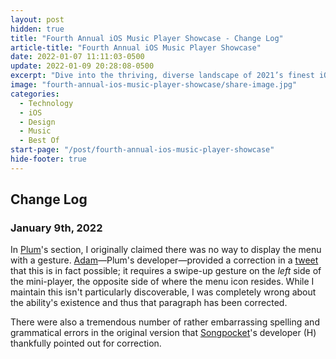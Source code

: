 ```yaml
---
layout: post
hidden: true
title: "Fourth Annual iOS Music Player Showcase - Change Log"
article-title: "Fourth Annual iOS Music Player Showcase"
date: 2022-01-07 11:11:03-0500
update: 2022-01-09 20:28:08-0500
excerpt: "Dive into the thriving, diverse landscape of 2021’s finest iOS music players."
image: "fourth-annual-ios-music-player-showcase/share-image.jpg"
categories:
  - Technology
  - iOS
  - Design
  - Music
  - Best Of
start-page: "/post/fourth-annual-ios-music-player-showcase"
hide-footer: true
---
```


## Change Log

### January 9th, 2022

In [Plum](/post/fourth-annual-ios-music-player-showcase/16)'s section, I originally claimed there was no way to display the menu with a gesture. [Adam](https://twitter.com/adwienc)—Plum's developer—provided a correction in a [tweet](https://twitter.com/adwienc/status/1480167465992835076) that this is in fact possible; it requires a swipe-up gesture on the *left* side of the mini-player, the opposite side of where the menu icon resides. While I maintain this isn't particularly discoverable, I was completely wrong about the ability's existence and thus that paragraph has been corrected.

There were also a tremendous number of rather embarrassing spelling and grammatical errors in the original version that [Songpocket](https://songpocket.app)'s developer (H) thankfully pointed out for correction.